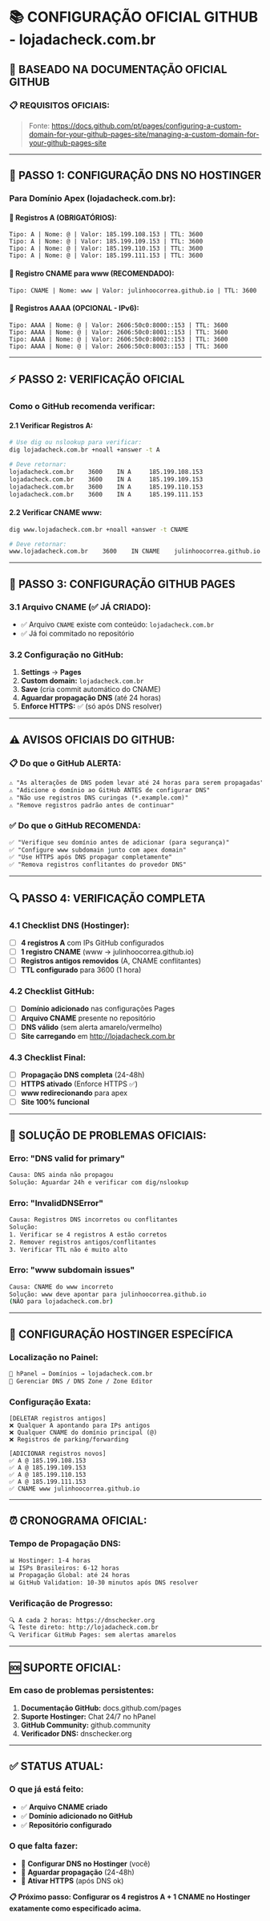 # 📚 CONFIGURAÇÃO OFICIAL GITHUB - lojadacheck.com.br

## 🎯 **BASEADO NA DOCUMENTAÇÃO OFICIAL GITHUB**

### 📋 **REQUISITOS OFICIAIS:**
> Fonte: https://docs.github.com/pt/pages/configuring-a-custom-domain-for-your-github-pages-site/managing-a-custom-domain-for-your-github-pages-site

---

## 🔧 **PASSO 1: CONFIGURAÇÃO DNS NO HOSTINGER**

### **Para Domínio Apex (lojadacheck.com.br):**

#### **📍 Registros A (OBRIGATÓRIOS):**
```dns
Tipo: A | Nome: @ | Valor: 185.199.108.153 | TTL: 3600
Tipo: A | Nome: @ | Valor: 185.199.109.153 | TTL: 3600
Tipo: A | Nome: @ | Valor: 185.199.110.153 | TTL: 3600
Tipo: A | Nome: @ | Valor: 185.199.111.153 | TTL: 3600
```

#### **📍 Registro CNAME para www (RECOMENDADO):**
```dns
Tipo: CNAME | Nome: www | Valor: julinhoocorrea.github.io | TTL: 3600
```

#### **📍 Registros AAAA (OPCIONAL - IPv6):**
```dns
Tipo: AAAA | Nome: @ | Valor: 2606:50c0:8000::153 | TTL: 3600
Tipo: AAAA | Nome: @ | Valor: 2606:50c0:8001::153 | TTL: 3600
Tipo: AAAA | Nome: @ | Valor: 2606:50c0:8002::153 | TTL: 3600
Tipo: AAAA | Nome: @ | Valor: 2606:50c0:8003::153 | TTL: 3600
```

---

## ⚡ **PASSO 2: VERIFICAÇÃO OFICIAL**

### **Como o GitHub recomenda verificar:**

#### **2.1 Verificar Registros A:**
```bash
# Use dig ou nslookup para verificar:
dig lojadacheck.com.br +noall +answer -t A

# Deve retornar:
lojadacheck.com.br    3600    IN A     185.199.108.153
lojadacheck.com.br    3600    IN A     185.199.109.153
lojadacheck.com.br    3600    IN A     185.199.110.153
lojadacheck.com.br    3600    IN A     185.199.111.153
```

#### **2.2 Verificar CNAME www:**
```bash
dig www.lojadacheck.com.br +noall +answer -t CNAME

# Deve retornar:
www.lojadacheck.com.br    3600    IN CNAME    julinhoocorrea.github.io
```

---

## 🔐 **PASSO 3: CONFIGURAÇÃO GITHUB PAGES**

### **3.1 Arquivo CNAME (✅ JÁ CRIADO):**
- ✅ Arquivo `CNAME` existe com conteúdo: `lojadacheck.com.br`
- ✅ Já foi commitado no repositório

### **3.2 Configuração no GitHub:**
1. **Settings** → **Pages**
2. **Custom domain:** `lojadacheck.com.br`
3. **Save** (cria commit automático do CNAME)
4. **Aguardar propagação DNS** (até 24 horas)
5. **Enforce HTTPS:** ✅ (só após DNS resolver)

---

## ⚠️ **AVISOS OFICIAIS DO GITHUB:**

### **📋 Do que o GitHub ALERTA:**
```markdown
⚠️ "As alterações de DNS podem levar até 24 horas para serem propagadas"
⚠️ "Adicione o domínio ao GitHub ANTES de configurar DNS"
⚠️ "Não use registros DNS curingas (*.example.com)"
⚠️ "Remove registros padrão antes de continuar"
```

### **✅ Do que o GitHub RECOMENDA:**
```markdown
✅ "Verifique seu domínio antes de adicionar (para segurança)"
✅ "Configure www subdomain junto com apex domain"
✅ "Use HTTPS após DNS propagar completamente"
✅ "Remova registros conflitantes do provedor DNS"
```

---

## 🔍 **PASSO 4: VERIFICAÇÃO COMPLETA**

### **4.1 Checklist DNS (Hostinger):**
- [ ] **4 registros A** com IPs GitHub configurados
- [ ] **1 registro CNAME** (www → julinhoocorrea.github.io)
- [ ] **Registros antigos removidos** (A, CNAME conflitantes)
- [ ] **TTL configurado** para 3600 (1 hora)

### **4.2 Checklist GitHub:**
- [ ] **Domínio adicionado** nas configurações Pages
- [ ] **Arquivo CNAME** presente no repositório
- [ ] **DNS válido** (sem alerta amarelo/vermelho)
- [ ] **Site carregando** em http://lojadacheck.com.br

### **4.3 Checklist Final:**
- [ ] **Propagação DNS completa** (24-48h)
- [ ] **HTTPS ativado** (Enforce HTTPS ✅)
- [ ] **www redirecionando** para apex
- [ ] **Site 100% funcional**

---

## 🚨 **SOLUÇÃO DE PROBLEMAS OFICIAIS:**

### **Erro: "DNS valid for primary"**
```bash
Causa: DNS ainda não propagou
Solução: Aguardar 24h e verificar com dig/nslookup
```

### **Erro: "InvalidDNSError"**
```bash
Causa: Registros DNS incorretos ou conflitantes
Solução:
1. Verificar se 4 registros A estão corretos
2. Remover registros antigos/conflitantes
3. Verificar TTL não é muito alto
```

### **Erro: "www subdomain issues"**
```bash
Causa: CNAME do www incorreto
Solução: www deve apontar para julinhoocorrea.github.io
(NÃO para lojadacheck.com.br)
```

---

## 🎯 **CONFIGURAÇÃO HOSTINGER ESPECÍFICA**

### **Localização no Painel:**
```bash
📍 hPanel → Domínios → lojadacheck.com.br
📍 Gerenciar DNS / DNS Zone / Zone Editor
```

### **Configuração Exata:**
```dns
[DELETAR registros antigos]
❌ Qualquer A apontando para IPs antigos
❌ Qualquer CNAME do domínio principal (@)
❌ Registros de parking/forwarding

[ADICIONAR registros novos]
✅ A @ 185.199.108.153
✅ A @ 185.199.109.153
✅ A @ 185.199.110.153
✅ A @ 185.199.111.153
✅ CNAME www julinhoocorrea.github.io
```

---

## ⏰ **CRONOGRAMA OFICIAL:**

### **Tempo de Propagação DNS:**
```bash
📊 Hostinger: 1-4 horas
📊 ISPs Brasileiros: 6-12 horas
📊 Propagação Global: até 24 horas
📊 GitHub Validation: 10-30 minutos após DNS resolver
```

### **Verificação de Progresso:**
```bash
🔍 A cada 2 horas: https://dnschecker.org
🔍 Teste direto: http://lojadacheck.com.br
🔍 Verificar GitHub Pages: sem alertas amarelos
```

---

## 🆘 **SUPORTE OFICIAL:**

### **Em caso de problemas persistentes:**
1. **Documentação GitHub:** docs.github.com/pages
2. **Suporte Hostinger:** Chat 24/7 no hPanel
3. **GitHub Community:** github.community
4. **Verificador DNS:** dnschecker.org

---

## ✅ **STATUS ATUAL:**

### **O que já está feito:**
- ✅ **Arquivo CNAME criado**
- ✅ **Domínio adicionado no GitHub**
- ✅ **Repositório configurado**

### **O que falta fazer:**
- 🔄 **Configurar DNS no Hostinger** (você)
- 🔄 **Aguardar propagação** (24-48h)
- 🔄 **Ativar HTTPS** (após DNS ok)

**📋 Próximo passo: Configurar os 4 registros A + 1 CNAME no Hostinger exatamente como especificado acima.**
